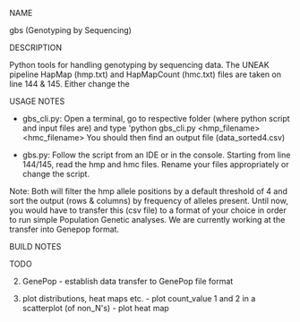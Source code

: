 NAME

gbs (Genotyping by Sequencing)

DESCRIPTION

Python tools for handling genotyping by sequencing data. 
The UNEAK pipeline HapMap (hmp.txt) and HapMapCount (hmc.txt) files are taken on line 144 & 145. Either change the 


USAGE NOTES 

* gbs_cli.py: Open a terminal, go to respective folder (where python script and input files are)
              and type 'python gbs_cli.py <hmp_filename> <hmc_filename>
              You should then find an output file (data_sorted4.csv) 
        

* gbs.py: Follow the script from an IDE or in the console. Starting from line 144/145, read the hmp and hmc files. 
          Rename your files appropriately or change the script.  

Note: 
      Both will filter the hmp allele positions by a default threshold of 4 and sort the output 
      (rows & columns) by frequency of alleles present. Until now, you would have to transfer 
      this (csv file) to a format of your choice in order to run simple Population Genetic analyses. 
      We are currently working at the transfer into Genepop format. 

BUILD NOTES



TODO



2) GenePop
                      - establish data transfer to GenePop file format


3) plot distributions, heat maps etc.
                      - plot count_value 1 and 2 in a scatterplot (of non_N's)
                      - plot heat map
